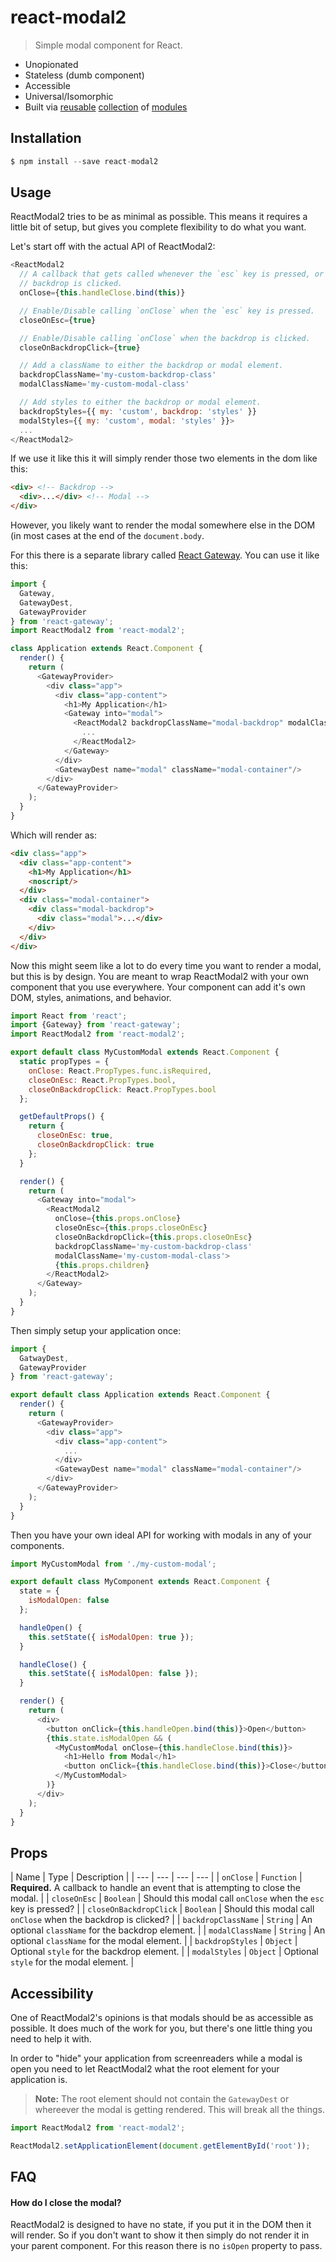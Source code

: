 # react-modal2

> Simple modal component for React.

- Unopionated
- Stateless (dumb component)
- Accessible
- Universal/Isomorphic
- Built via [reusable](https://github.com/cloudflare/react-gateway) [collection](https://github.com/cloudflare/a11y-focus-scope) of [modules](https://github.com/cloudflare/a11y-focus-store)

## Installation

```js
$ npm install --save react-modal2
```

## Usage

ReactModal2 tries to be as minimal as possible. This means it requires a little
bit of setup, but gives you complete flexibility to do what you want.

Let's start off with the actual API of ReactModal2:

```js
<ReactModal2
  // A callback that gets called whenever the `esc` key is pressed, or the
  // backdrop is clicked.
  onClose={this.handleClose.bind(this)}

  // Enable/Disable calling `onClose` when the `esc` key is pressed.
  closeOnEsc={true}

  // Enable/Disable calling `onClose` when the backdrop is clicked.
  closeOnBackdropClick={true}

  // Add a className to either the backdrop or modal element.
  backdropClassName='my-custom-backdrop-class'
  modalClassName='my-custom-modal-class'

  // Add styles to either the backdrop or modal element.
  backdropStyles={{ my: 'custom', backdrop: 'styles' }}
  modalStyles={{ my: 'custom', modal: 'styles' }}>
  ...
</ReactModal2>
```

If we use it like this it will simply render those two elements in the dom like
this:

```html
<div> <!-- Backdrop -->
  <div>...</div> <!-- Modal -->
</div>
```

However, you likely want to render the modal somewhere else in the DOM (in most
cases at the end of the `document.body`.

For this there is a separate library called
[React Gateway](https://github.com/cloudflare/react-gateway). You can use it
like this:

```js
import {
  Gateway,
  GatewayDest,
  GatewayProvider
} from 'react-gateway';
import ReactModal2 from 'react-modal2';

class Application extends React.Component {
  render() {
    return (
      <GatewayProvider>
        <div class="app">
          <div class="app-content">
            <h1>My Application</h1>
            <Gateway into="modal">
              <ReactModal2 backdropClassName="modal-backdrop" modalClassName="modal">
                ...
              </ReactModal2>
            </Gateway>
          </div>
          <GatewayDest name="modal" className="modal-container"/>
        </div>
      </GatewayProvider>
    );
  }
}
```

Which will render as:

```html
<div class="app">
  <div class="app-content">
    <h1>My Application</h1>
    <noscript/>
  </div>
  <div class="modal-container">
    <div class="modal-backdrop">
      <div class="modal">...</div>
    </div>
  </div>
</div>
```

Now this might seem like a lot to do every time you want to render a modal, but
this is by design. You are meant to wrap ReactModal2 with your own component
that you use everywhere. Your component can add it's own DOM, styles,
animations, and behavior.

```js
import React from 'react';
import {Gateway} from 'react-gateway';
import ReactModal2 from 'react-modal2';

export default class MyCustomModal extends React.Component {
  static propTypes = {
    onClose: React.PropTypes.func.isRequired,
    closeOnEsc: React.PropTypes.bool,
    closeOnBackdropClick: React.PropTypes.bool
  };

  getDefaultProps() {
    return {
      closeOnEsc: true,
      closeOnBackdropClick: true
    };
  }

  render() {
    return (
      <Gateway into="modal">
        <ReactModal2
          onClose={this.props.onClose}
          closeOnEsc={this.props.closeOnEsc}
          closeOnBackdropClick={this.props.closeOnEsc}
          backdropClassName='my-custom-backdrop-class'
          modalClassName='my-custom-modal-class'>
          {this.props.children}
        </ReactModal2>
      </Gateway>
    );
  }
}
```

Then simply setup your application once:

```js
import {
  GatwayDest,
  GatewayProvider
} from 'react-gateway';

export default class Application extends React.Component {
  render() {
    return (
      <GatewayProvider>
        <div class="app">
          <div class="app-content">
            ...
          </div>
          <GatewayDest name="modal" className="modal-container"/>
        </div>
      </GatewayProvider>
    );
  }
}
```

Then you have your own ideal API for working with modals in any of your
components.

```js
import MyCustomModal from './my-custom-modal';

export default class MyComponent extends React.Component {
  state = {
    isModalOpen: false
  };

  handleOpen() {
    this.setState({ isModalOpen: true });
  }

  handleClose() {
    this.setState({ isModalOpen: false });
  }

  render() {
    return (
      <div>
        <button onClick={this.handleOpen.bind(this)}>Open</button>
        {this.state.isModalOpen && (
          <MyCustomModal onClose={this.handleClose.bind(this)}>
            <h1>Hello from Modal</h1>
            <button onClick={this.handleClose.bind(this)}>Close</button>
          </MyCustomModal>
        )}
      </div>
    );
  }
}
```

## Props

| Name | Type | Description |
| --- | --- | --- | --- |
| `onClose` | `Function` | **Required.** A callback to handle an event that is attempting to close the modal. |
| `closeOnEsc` | `Boolean` | Should this modal call `onClose` when the `esc` key is pressed? |
| `closeOnBackdropClick` | `Boolean` | Should this modal call `onClose` when the backdrop is clicked? |
| `backdropClassName` | `String` | An optional `className` for the backdrop element. |
| `modalClassName` | `String` | An optional `className` for the modal element. |
| `backdropStyles` | `Object` | Optional `style` for the backdrop element. |
| `modalStyles` | `Object` | Optional `style` for the modal element. |

## Accessibility

One of ReactModal2's opinions is that modals should be as accessible as
possible. It does much of the work for you, but there's one little thing you
need to help it with.

In order to "hide" your application from screenreaders while a modal is open
you need to let ReactModal2 what the root element for your application is.

> **Note:** The root element should not contain the `GatewayDest` or whereever
> the modal is getting rendered. This will break all the things.

```js
import ReactModal2 from 'react-modal2';

ReactModal2.setApplicationElement(document.getElementById('root'));
```

## FAQ

#### How do I close the modal?

ReactModal2 is designed to have no state, if you put it in the DOM then it will
render. So if you don't want to show it then simply do not render it in your
parent component. For this reason there is no `isOpen` property to pass.
